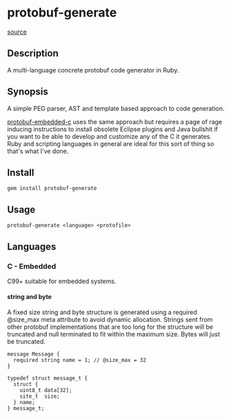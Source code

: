 # protobuf-generate

[source](https://bitbucket.org/shanehanna/protobuf-generate)

## Description

A multi-language concrete protobuf code generator in Ruby.

## Synopsis

A simple PEG parser, AST and template based approach to code generation.

[protobuf-embedded-c](https://code.google.com/p/protobuf-embedded-c/) uses the same approach but requires a page of
rage inducing instructions to install obsolete Eclipse plugins and Java bullshit if you want to be able to develop
and customize any of the C it generates. Ruby and scripting languages in general are ideal for this sort of thing
so that's what I've done.

## Install

```
gem install protobuf-generate
```

## Usage

```
protobuf-generate <language> <protofile>
```

## Languages

### C - Embedded

C99+ suitable for embedded systems.

#### string and byte

A fixed size string and byte structure is generated using a required @size_max meta attribute to avoid dynamic
allocation. Strings sent from other protobuf implementations that are too long for the structure will be truncated and
null terminated to fit within the maximum size. Bytes will just be truncated.

```
message Message {
  required string name = 1; // @size_max = 32
}
```

```
typedef struct message_t {
  struct {
    uint8_t data[32];
    site_t  size;
  } name;
} message_t;
```

